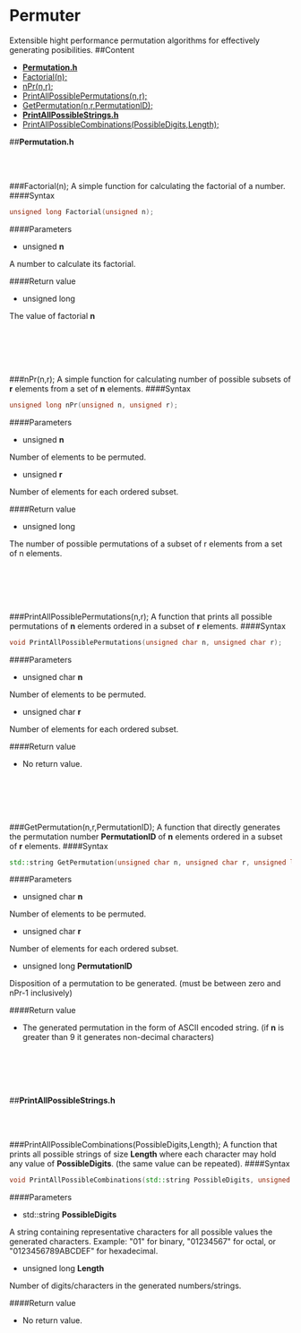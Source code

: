 # Permuter
Extensible hight performance permutation algorithms for effectively generating posibilities.
##Content
 - [**Permutation.h**](#permutationh)
  - [Factorial(n);](#factorialn)
  - [nPr(n,r);](#nprnr)
  - [PrintAllPossiblePermutations(n,r);](#printallpossiblepermutationsnr)
  - [GetPermutation(n,r,PermutationID);](#getpermutationnrpermutationid)
 - [**PrintAllPossibleStrings.h**](#printallpossiblestringsh)
  - [PrintAllPossibleCombinations(PossibleDigits,Length);](#printallpossiblecombinationspossibledigitslength)
  
##**Permutation.h**

<br></br>

###Factorial(n);
A simple function for calculating the factorial of a number.
####Syntax
```C++
unsigned long Factorial(unsigned n);
```
####Parameters
 - unsigned **n**
 
 A number to calculate its factorial.
 
####Return value
 - unsigned long
 
 The value of factorial **n**
 
<br></br>
<br></br>
 
 
###nPr(n,r);
A simple function for calculating number of possible subsets of **r** elements from a set of **n** elements.
####Syntax
```C++
unsigned long nPr(unsigned n, unsigned r);
```
####Parameters
 - unsigned **n**
 
 Number of elements to be permuted.
 - unsigned **r**
 
 Number of elements for each ordered subset.
 
####Return value
 - unsigned long
 
 The number of possible permutations of a subset of r elements from a set of n elements.
 
<br></br>
<br></br>
 
 
###PrintAllPossiblePermutations(n,r);
A function that prints all possible permutations of **n** elements ordered in a subset of **r** elements.
####Syntax
```C++
void PrintAllPossiblePermutations(unsigned char n, unsigned char r);
```
####Parameters
 - unsigned char **n**
 
 Number of elements to be permuted.
 - unsigned char **r**
 
 Number of elements for each ordered subset.
 
####Return value
 - No return value.

<br></br>
<br></br>


###GetPermutation(n,r,PermutationID);
A function that directly generates the permutation number **PermutationID** of **n** elements ordered in a subset of **r** elements.
####Syntax
```C++
std::string GetPermutation(unsigned char n, unsigned char r, unsigned long PermutationID /*base zero*/);
```
####Parameters
 - unsigned char **n**
 
 Number of elements to be permuted.
 - unsigned char **r**
 
 Number of elements for each ordered subset.
 - unsigned long **PermutationID**
 
 Disposition of a permutation to be generated. (must be between zero and nPr-1 inclusively)
 
####Return value
 - The generated permutation in the form of ASCII encoded string. (if **n** is greater than 9 it generates non-decimal characters)

<br></br>
<br></br>


##**PrintAllPossibleStrings.h**

<br></br>

###PrintAllPossibleCombinations(PossibleDigits,Length);
A function that prints all possible strings of size **Length** where each character may hold any value of **PossibleDigits**. (the same value can be repeated).
####Syntax
```C++
void PrintAllPossibleCombinations(std::string PossibleDigits, unsigned long Length)
```
####Parameters
 - std::string **PossibleDigits**
 
 A string containing representative characters for all possible values the generated characters.
 Example: "01" for binary, "01234567" for octal, or "0123456789ABCDEF" for hexadecimal.
 - unsigned long **Length**
 
 Number of digits/characters in the generated numbers/strings.
 
####Return value
 - No return value.
